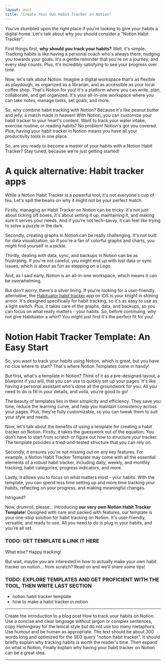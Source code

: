 ```yaml
---
layout: post
title: "Create Your Own Habit Tracker in Notion"
---
```



You've stumbled upon the right place if you're looking to give your habits a digital home. Let's talk about why you should consider a "Notion Habit Tracker". 

First things first, **why should you track your habits?** Well, it's simple. Tracking habits is like having a personal coach who's always there, nudging you towards your goals. It's a gentle reminder that you're on a journey, and every step counts. Plus, it's incredibly satisfying to see your progress over time. 

Now, let's talk about Notion. Imagine a digital workspace that's as flexible as playdough, as organized as a librarian, and as accessible as your local coffee shop. That's Notion for you! It's a platform where you can write, plan, collaborate, and get organized. It's your all-in-one workspace where you can take notes, manage tasks, set goals, and more.

So, why combine habit tracking with Notion? Because it's like peanut butter and jelly, a match made in heaven! With Notion, you can customize your habit tracker to your heart's content. Want to track your water intake, exercise routine, or reading habits? No problem! Notion's got you covered. Plus, having your habit tracker in Notion means you have all your productivity tools in one place. 

So, are you ready to become a master of your habits with a Notion Habit Tracker? Stay tuned, because we're just getting started!

# A quick alternative: Habit tracker apps

While a Notion Habit Tracker is a powerful tool, it's not everyone's cup of tea. Let's spill the beans on why it might not be your perfect match.

Firstly, managing an Habit Tracker on Notion can be tricky. It's not just about ticking off boxes; it's about setting it up, maintaining it, and making sure it serves your needs. And if you're not tech-savvy, it can feel like trying to solve a puzzle in the dark.

Secondly, creating graphs in Notion can be really challenging. It's not built for data visualization, so if you're a fan of colorful graphs and charts, you might find yourself in a pickle.

Thirdly, dealing with data, sync, and backups in Notion can be as frustrating. If you're not careful, you might end up with lost data or sync issues, which is about as fun as stepping on a Lego.

And, as I said early, Notion is an all-in-one workspace, which means it can be overwhelming.

But don't worry, there's a silver lining. If you're looking for a user-friendly alternative, the [Habituator habit tracker](https://apple.co/3PqueKO) app on iOS is your knight in shining armor. It's designed specifically for habit tracking, so it's as easy to use as a light switch. Plus, it takes care of the graphs, data, and backups, so you can focus on what really matters - your habits. So, before continuing, why not give Habituator a whirl? You might just find it's the perfect fit for you!

# Notion Habit Tracker Template: An Easy Start

So, you want to track your habits using Notion, which is great, but you have no clue where to start? That's where Notion Templates come in handy!

But first, what's a template in Notion? Think of it as a pre-designed layout, a blueprint if you will, that you can use to quickly set up your pages. It's like having a personal assistant who's done all the groundwork for you. All you need to do is fill in your details, and voila, you're good to go!

The beauty of templates lies in their simplicity and efficiency. They save you time, reduce the learning curve, and help you maintain consistency across your pages. Plus, they're fully customizable, so you can tweak them to suit your style and needs.

Now, let's talk about the benefits of using a template for creating a habit tracker on Notion. Firstly, it takes the guesswork out of the equation. You don't have to start from scratch or figure out how to structure your tracker. The template provides a tried-and-tested structure that you can rely on.

Secondly, it ensures you're not missing out on any key features. For example, a Notion Habit Tracker Template may come with all the essential elements of a robust habit tracker, including daily, weekly, and monthly tracking, habit categories, progress indicators, and more.

Lastly, it allows you to focus on what matters most - your habits. With the template, you can spend less time setting up and more time tracking your habits, reflecting on your progress, and making meaningful changes.

Intrigued?

Now, drumroll, please... Introducing **our very own Notion Habit Tracker Template**! Designed with care and packed with features, our template is your one-stop solution for habit tracking on Notion. It's user-friendly, versatile, and ready to use. All you need to do is plug in your habits, and you're all set.

### TODO: GET TEMPLATE & LINK IT HERE

What else? Happy tracking!

But wait, maybe you are interested in how to actually make your own habit tracker on notion... from scratch? Read on and we'll share some tips!

### TODO: EXPLORE TEMPLATES AND GET PROFICIENT WITH THE TOOL, THEN WRITE LAST SECTION

- notion habit tracker template
- how to make a habit tracker in notion



---------------------------------------------


Create the introduction to a blog post How to track your habits on Notion.
Use a concise and clear language without jargon or complex sentences, copy Hemingway for the lexical style but do not use too many metaphors. Use humour and be human as appropriate.
The text should be about 300 words long and optimized for the SEO query "notion habit tracker". It should briefly explain why tracking habits is worth the reader's time. Then expand on what is Notion, Finally explain why having your habit tracker on Notion can be a great idea.


---